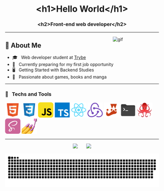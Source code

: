 <h1 align="center">&lt;h1>Hello World&lt;/h1&gt;</h1>
<h3 align="center">&lt;h2>Front-end web developer&lt;/h2&gt;</h3>

---

<img width="30%" align="right" src="https://c.tenor.com/P5DB2iGAecsAAAAi/peach-cat.gif" alt="gif"/>
<div align="left">
<h2>📑 About Me</h2>

- 🎓 &nbsp; Web developer student at <a href="https://www.betrybe.com/">Trybe</a>
- 💼 &nbsp; Currently preparing for my first job opportunity
- 🖥️ &nbsp; Getting Started with Backend Studies
- 🔖 &nbsp; Passionate about games, books and manga
</div>

---

<h3>💾 &nbsp; Techs and Tools</h3>
<p>
  <img width="50px" src="/assets/file_type_html_icon_130541.svg"/>
  <img width="50px" src="/assets/file_type_css_icon_130661.svg"/>
  <img width="50px" src="/assets/javascript_icon_130900.svg"/>
  <img width="50px" src="/assets/typescript_plain_logo_icon_146316.svg"/>
  <img width="50px" src="/assets/react_original_logo_icon_146374.svg"/>
  <img width="50px" src="/assets/redux_original_logo_icon_146365.svg"/>
  <img width="50px" src="/assets/file_type_jest_icon_130514.svg"/>
  <img width="50px" src="/assets/folder_shell_icon_161282.svg"/>
  <img width="50px" src="/assets/rtl.png"/>
  <img width="50px" src="/assets/sass_icon_130835.svg"/>
  <img width="50px" src="/assets/styled.png"/>
</p>

---

<div align="center">
  <img height="160em" src="https://github-readme-stats.vercel.app/api?username=breno5g&show_icons=true&theme=dracula&include_all_commits=true&count_private=true"/>
  &nbsp;&nbsp;&nbsp;&nbsp;&nbsp;
  <img height="160em" src="https://github-readme-stats.vercel.app/api/top-langs/?username=breno5g&amp;layout=compact&amp;langs_count=8&amp;theme=dracula">
</div>

<!-- <div>
  <a href="https://github.com/breno5g">
  <img height="180em"   align="center" src="https://github-readme-stats.vercel.app/api?username=breno5g&show_icons=true&theme=jolly&include_all_commits=true&count_private=true"/>
  <img height="180em"  align="center" src="https://github-readme-stats.vercel.app/api/top-langs/?username=breno5g&&layout=compact&hide=shell&theme=jolly"/>
</div> -->

![Snake animation](https://github.com/breno5g/breno5g/blob/output/github-contribution-grid-snake.svg)

<!-- [![instagram](https://github.com/breno5g/breno5g/blob/main/svg/instagram.svg)](https://www.instagram.com/breno.json/?hl=pt-br)
[![Telegram](https://github.com/breno5g/breno5g/blob/main/svg/telegram.svg)](https://t.me/breno5g)
[![Linkedin](https://github.com/breno5g/breno5g/blob/main/svg/linkedin.svg)](https://www.linkedin.com/in/breno-santos-80748614a/) -->
